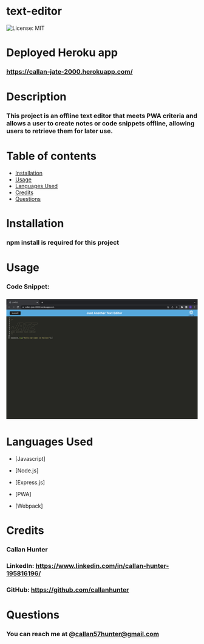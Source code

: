 # text-editor

![License: MIT](https://img.shields.io/badge/License-MIT-yellow.svg)

# Deployed Heroku app

### https://callan-jate-2000.herokuapp.com/

# Description

### This project is an offline text editor that meets PWA criteria and allows a user to create notes or code snippets offline, allowing users to retrieve them for later use.

# Table of contents

- [Installation](#installation)
- [Usage](#usage)
- [Languages Used](#languages-used)
- [Credits](#credits)
- [Questions](#questions)

# Installation

### npm install is required for this project

# Usage

### Code Snippet:

### ![Screenshot of HTML file](image.png)

# Languages Used

- [Javascript]

- [Node.js]

- [Express.js]

- [PWA]

- [Webpack]

# Credits

### Callan Hunter

### LinkedIn: https://www.linkedin.com/in/callan-hunter-195816196/

### GitHub: https://github.com/callanhunter

# Questions

### You can reach me at @callan57hunter@gmail.com
